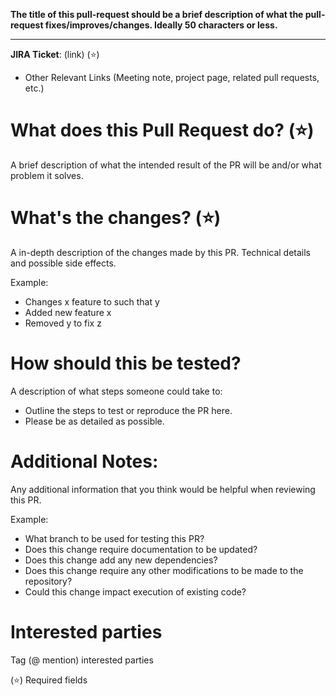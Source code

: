 **The title of this pull-request should be a brief description of what the pull-request fixes/improves/changes. Ideally 50 characters or less.**
* * *

**JIRA Ticket**: (link) (:star:)

* Other Relevant Links (Meeting note, project page, related pull requests, etc.)

# What does this Pull Request do? (:star:)
A brief description of what the intended result of the PR will be and/or what problem it solves.

# What's the changes? (:star:)
A in-depth description of the changes made by this PR. Technical details and possible side effects.

Example:
* Changes x feature to such that y
* Added new feature x
* Removed y to fix z

# How should this be tested?

A description of what steps someone could take to:
* Outline the steps to test or reproduce the PR here.
* Please be as detailed as possible.

# Additional Notes:
Any additional information that you think would be helpful when reviewing this PR.

Example:
* What branch to be used for testing this PR?
* Does this change require documentation to be updated?
* Does this change add any new dependencies?
* Does this change require any other modifications to be made to the repository?
* Could this change impact execution of existing code?

# Interested parties
Tag (@ mention) interested parties

(:star:) Required fields